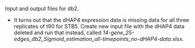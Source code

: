 Input and output files for db2.
* It turns out that the dHAP4 expression data is missing data for all three replicates of t90 for STB5. Create new input file with the dHAP4 data deleted and run that instead, called _14-gene_25-edges_db2_Sigmoid_estimation_all-timepoints_no-dHAP4-data.xlsx_.
